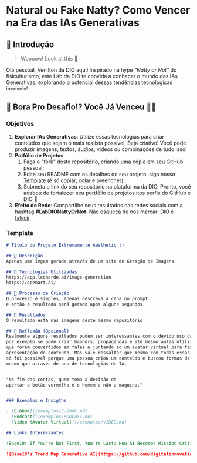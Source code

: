 # Natural ou Fake Natty? Como Vencer na Era das IAs Generativas

## 🚀 Introdução

> Woooow! Look at this 👀

Olá pessoal, Venilton da DIO aqui! Inspirado na hype _"Natty or Not"_ do fisiculturismo, este Lab da DIO te convida a conhecer o mundo das IAs Generativas, explorando o potencial dessas tendências tecnológicas incríveis!

## 🎯 Bora Pro Desafio!? Você Já Venceu 💪🤓

### Objetivos

1. **Explorar IAs Generativas**: Utilize essas tecnologias para criar conteúdos que sejam o mais realista possível. Seja criativo! Você pode produzir imagens, textos, áudios, vídeos ou combinações de tudo isso!
1. **Potfólio de Projetos**:
    1. Faça o "fork" deste repositório, criando uma cópia em seu GitHub pessoal;
    2. Edite seu README com os detalhes do seu projeto, siga nosso [Template](#template) (é só copiar, colar e preencher);
    3. Submeta o link do seu repositório na plataforma da DIO. Pronto, você acabou de fortalecer seu portfólio de projetos nos perfis do GitHub e DIO 🚀
1. **Efeito de Rede**: Compartilhe seus resultados nas redes sociais com a hashtag **#LabDIONattyOrNot**. Não esqueça de nos marcar: [DIO](https://www.linkedin.com/school/dio-makethechange) e [falvojr](https://www.linkedin.com/in/falvojr).

### Template

```markdown
# Título do Projeto Extremamente Aesthetic ;)

## 📒 Descrição
Apenas uma imgam gerada através de um site de Geração de Imagens

## 🤖 Tecnologias Utilizadas
https://app.leonardo.ai/image-generation
https://openart.ai/

## 🧐 Processo de Criação
O processo é simples, apenas descreva a cena no prompt
e então o resultado será gerado após alguns segundos.

## 🚀 Resultados
O resultado está nas imagens deste mesmo repositório

## 💭 Reflexão (Opcional)
Realmente alguns resultados podem ser interessantes com o devído uso da ferramenta
por exemplo se pode criar banners, propagandas e até mesmo aulas utilizando textos
que foram convertidos em falas e juntando ao um avatar virtual para fazer a
apresentação do conteúdo. Mas vale ressaltar que mesmo com todas essas facilidades
só foi possivel porque uma pessoa criou um conteúdo e buscou formas de apresenta-lo
mesmo que através de uso de tecnologias de IA.


"No fim das contas, quem toma a decisão de
apertar o botão vermelho é o homem e não a maquina."


### Exemplos e Insigths

- [E-BOOK](/exemplos/E-BOOK.md)
- [Podcast](/exemplos/PODCAST.md)
- [Vídeo (Avatar Virtual)](/exemplos/VIDEO.md)

## Links Interessantes

[Base10: If You’re Not First, You’re Last: How AI Becomes Mission Critical](https://base10.vc/post/generative-ai-mission-critical/)

![Base10's Trend Map Generative AI](https://github.com/digitalinnovationone/lab-natty-or-not/assets/730492/f4df26e8-f8f7-4419-8252-c69d73ea930c)
